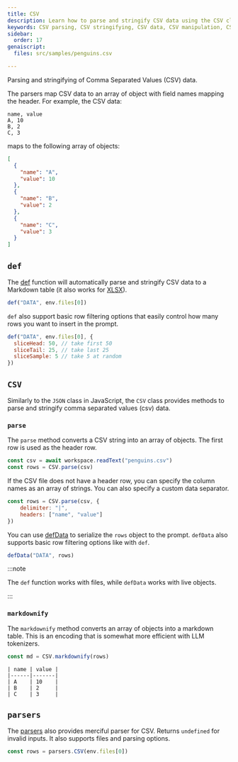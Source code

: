 ```yaml
---
title: CSV
description: Learn how to parse and stringify CSV data using the CSV class in scripting.
keywords: CSV parsing, CSV stringifying, CSV data, CSV manipulation, CSV utility
sidebar:
  order: 17
genaiscript:
  files: src/samples/penguins.csv

---
```


Parsing and stringifying of Comma Separated Values (CSV) data.

The parsers map CSV data to an array of object with field names mapping the header. For example, the CSV data:

```csv
name, value
A, 10
B, 2
C, 3
```

maps to the following array of objects:

```json
[
  {
    "name": "A",
    "value": 10
  },
  {
    "name": "B",
    "value": 2
  },
  {
    "name": "C",
    "value": 3
  }
]
```

## `def`

The [def](/genaiscript/reference/scripts/context) function will automatically parse and stringify CSV data to a Markdown table (it also works for [XLSX](/genaiscript/reference/scripts/xlsx)).

```js assistant=false
def("DATA", env.files[0])
```

`def` also support basic row filtering options that easily control how many rows you want to insert in the prompt.

```js assistant=false
def("DATA", env.files[0], {
  sliceHead: 50, // take first 50
  sliceTail: 25, // take last 25
  sliceSample: 5 // take 5 at random
})
```

## `CSV`

Similarly to the `JSON` class in JavaScript, the `CSV` class provides methods to parse and stringify comma separated values (csv) data.

### `parse`

The `parse` method converts a CSV string into an array of objects. The first row is used as the header row.

```js "CSV.parse"
const csv = await workspace.readText("penguins.csv")
const rows = CSV.parse(csv)
```

If the CSV file does not have a header row, you can specify the column names as an array of strings. You can also specify a custom data separator.

```js
const rows = CSV.parse(csv, {
    delimiter: "|",
    headers: ["name", "value"]
})
```

You can use [defData](/genaiscript/reference/scripts/context)
to serialize the `rows` object to the prompt. `defData` also supports
basic row filtering options like with `def`.

```js
defData("DATA", rows)
```

:::note

The `def` function works with files, while `defData` works with live objects.

:::

### `markdownify`

The `markdownify` method converts an array of objects into a markdown table. 
This is an encoding that is somewhat more efficient with LLM tokenizers.

```js "CSV.markdownify"
const md = CSV.markdownify(rows)
```

```text
| name | value |
|------|-------|
| A    | 10    |
| B    | 2     |
| C    | 3     |
```

## `parsers`

The [parsers](/genaiscript/reference/scripts/parsers) also provides merciful parser for CSV.
Returns `undefined` for invalid inputs. It also supports files and parsing options.

```js
const rows = parsers.CSV(env.files[0])
```
